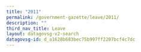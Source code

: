 ```yaml
---
title: "2011"
permalink: /government-gazette/leave/2011/
description: ""
third_nav_title: Leave
layout: datagovsg-v2-search
datagovsg-id: d_a1628b683bec75b997ff2207bcf4c7dc
---
```

